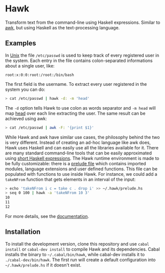 # Hawk

Transform text from the command-line using Haskell expressions. Similar to [awk](http://cm.bell-labs.com/cm/cs/awkbook/index.html), but using Haskell as the text-processing language.

## Examples

In [Unix](http://en.wikipedia.org/wiki/Unix) the file `/etc/passwd` is used to
keep track of every registered user in the system. Each entry in the file
contains colon-separated informations about a single user, like:

```
root:x:0:0:root:/root:/bin/bash
```

The first field is the username. To extract every user registered in the system you can do:

```bash
> cat /etc/passwd | hawk -d: -m 'head'
```

The `-d` option tells Hawk to use colon as words separator and `-m head` will
map [head](http://hackage.haskell.org/package/base-4.6.0.1/docs/Data-List.html#v:head) over each line extracting the user. The same result can be achieved
using awk:

```bash
> cat /etc/passwd | awk -F: '{print $1}'
```

While Hawk and awk have similar use cases, the philosophy behind the two is very
different. Instead of creating an ad-hoc language like awk does, Hawk uses
Haskell and can easily use all the libraries available for it.
There are many standard command-line tools that can be easily approximated using
[short Haskell expressions](http://www.haskell.org/haskellwiki/Simple_Unix_tools).
The Hawk runtime environment is made to be fully customizable: there is
a [prelude file](https://github.com/gelisam/hawk/tree/master/doc#user-prelude)
which contains imported modules, language extensions and
user defined functions. This file can be populated with functions to use inside
Hawk. For instance, we could add a `takeNFrom` function that gets elements in an
interval of the input:

```bash
> echo 'takeNFrom i c = take c . drop i' >> ~/.hawk/prelude.hs
> seq 0 100 | hawk -a 'takeNFrom 10 3'
10
11
12
```


For more details, see the [documentation](doc/README.md).

## Installation

To install the development version, clone this repository and use `cabal
install` or `cabal-dev install` to compile Hawk and its dependencies. Cabal
installs the binary to `~/.cabal/bin/hawk`, while cabal-dev installs it to
`./cabal-dev/bin/hawk`. The first run will create a default configuration into
`~/.hawk/prelude.hs` if it doesn't exist.
